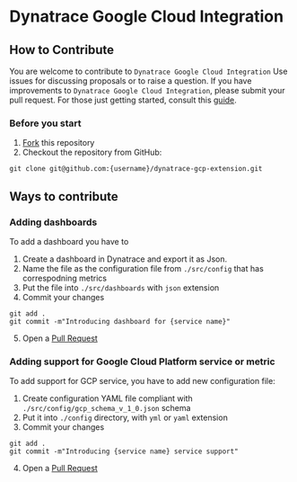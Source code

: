 # Dynatrace Google Cloud Integration

## How to Contribute

You are welcome to contribute to `Dynatrace Google Cloud Integration`
Use issues for discussing proposals or to raise a question.
If you have improvements to `Dynatrace Google Cloud Integration`, please submit your pull request.
For those just getting started, consult this  [guide](https://help.github.com/articles/creating-a-pull-request-from-a-fork/).


### Before you start

1. [Fork](https://docs.github.com/en/github/getting-started-with-github/fork-a-repo) this repository 
2. Checkout the repository from GitHub:
```shell script
git clone git@github.com:{username}/dynatrace-gcp-extension.git
```  


## Ways to contribute

### Adding dashboards
To add a dashboard you have to 

1. Create a dashboard in Dynatrace and export it as Json.
2. Name the file as the configuration file from `./src/config` that has correspodning metrics
3. Put the file into `./src/dashboards` with `json` extension
4. Commit your changes
```shell script
git add .
git commit -m"Introducing dashboard for {service name}"
```
5. Open a [Pull Request](https://docs.github.com/en/github/collaborating-with-issues-and-pull-requests/creating-a-pull-request)

### Adding support for Google Cloud Platform service or metric

To add support for GCP service, you have to add new configuration file:

1. Create configuration YAML file compliant with `./src/config/gcp_schema_v_1_0.json` schema
2. Put it into `./config` directory, with `yml` or `yaml` extension
3. Commit your changes
```shell script
git add .
git commit -m"Introducing {service name} service support"
```
4. Open a [Pull Request](https://docs.github.com/en/github/collaborating-with-issues-and-pull-requests/creating-a-pull-request)